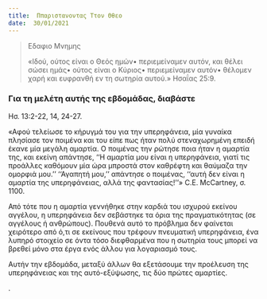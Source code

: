 ```yaml
---
title:  Ππαριστανοντας Ττον Θθεο
date:  30/01/2021
---
```


> <p>Εδαφιο Μνημης</p>
>  «Ιδού, ούτος είναι ο Θεός ημών• περιεμείναμεν αυτόν, και θέλει σώσει ημάς• ούτος είναι ο Κύριος• περιεμείναμεν αυτόν• θέλομεν χαρή και ευφρανθή εν τη σωτηρία αυτού.» Ησαΐας 25:9.

### Για τη μελέτη αυτής της εβδομάδας, διαβάστε
Ησ. 13:2-22, 14, 24-27.

«Αφού τελείωσε το κήρυγμά του για την υπερηφάνεια, μία γυναίκα πλησίασε τον ποιμένα και του είπε πως ήταν πολύ στεναχωρημένη επειδή έκανε μία μεγάλη αμαρτία. Ο ποιμένας την ρώτησε ποια ήταν η αμαρτία της, και εκείνη απάντησε, ‘‘Η αμαρτία μου είναι η υπερηφάνεια, γιατί τις προάλλες καθόμουν μία ώρα μπροστά στον καθρέφτη και θαύμαζα την ομορφιά μου.’’ ‘‘Αγαπητή μου,’’ απάντησε ο ποιμένας, ‘‘αυτή δεν είναι η αμαρτία της υπερηφάνειας, αλλά της φαντασίας!’’» C.E. McCartney, σ. 1100.

Από τότε που η αμαρτία γεννήθηκε στην καρδιά του ισχυρού εκείνου αγγέλου, η υπερηφάνεια δεν σεβάστηκε τα όρια της πραγματικότητας (σε αγγέλους ή ανθρώπους). Πουθενά αυτό το πρόβλημα δεν φαίνεται χειρότερο από ό,τι σε εκείνους που τρέφουν πνευματική υπερηφάνεια, ένα λυπηρό στοιχείο σε όντα τόσο διεφθαρμένα που η σωτηρία τους μπορεί να βρεθεί μόνο στα έργα ενός άλλου για λογαριασμό τους.

Αυτήν την εβδομάδα, μεταξύ άλλων θα εξετάσουμε την προέλευση της υπερηφάνειας και της αυτό-εξύψωσης, τις δύο πρώτες αμαρτίες.

.